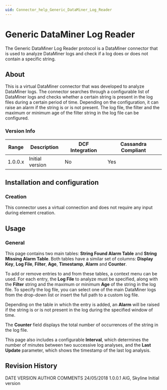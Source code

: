 ```yaml
---
uid: Connector_help_Generic_DataMiner_Log_Reader
---
```


# Generic DataMiner Log Reader

The Generic DataMiner Log Reader protocol is a DataMiner connector that is used to analyze DataMiner logs and check if a log does or does not contain a specific string.

## About

This is a virtual DataMiner connector that was developed to analyze DataMiner logs. The connector searches through a configurable list of DataMiner logs and checks whether a certain string is present in the log files during a certain period of time. Depending on the configuration, it can raise an alarm if the string is or is not present. The log file, the filter and the maximum or minimum age of the filter string in the log file can be configured.

### Version Info

| Range | Description | DCF Integration | Cassandra Compliant |
|------------------|-----------------|---------------------|-------------------------|
| 1.0.0.x          | Initial version | No                  | Yes                     |

## Installation and configuration

### Creation

This connector uses a virtual connection and does not require any input during element creation.

## Usage

### General

This page contains two main tables: **String Found Alarm Table** and **String Missing Alarm Table**. Both tables have a similar set of columns: **Display Key**, **Log File**, **Filter**, **Age**, **Timestamp**, **Alarm** and **Counter**.

To add or remove entries to and from these tables, a context menu can be used. For each entry, the **Log File** to analyze must be specified, along with the **Filter** string and the maximum or minimum **Age** of the string in the log file. To specify the log file, you can select one of the main DataMiner logs from the drop-down list or insert the full path to a custom log file.

Depending on the table in which the entry is added, an **Alarm** will be raised if the string is or is not present in the log during the specified window of time.

The **Counter** field displays the total number of occurrences of the string in the log file.

This page also includes a configurable **Interval**, which determines the number of minutes between two successive log analyses, and the **Last Update** parameter, which shows the timestamp of the last log analysis.

## Revision History

DATE VERSION AUTHOR COMMENTS
24/05/2018 1.0.0.1 AIG, Skyline Initial version
